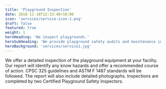 ```yaml
---
title: 'Playground Inspection'
date: 2018-11-18T12:33:46+10:00
icon: 'services/service-icon-1.png'
draft: false
featured: true
weight: 1
heroHeading: 'We inspect playgrounds.'
heroSubHeading: 'We provide playground safety audits and maintenance inspections.'
heroBackground: 'services/service1.jpg'
---
```


We offer a detailed inspection of the playground equipment at your facility.
Our report will identify any know hazards and offer a recommended course of
action. CPSC 325 guidelines and ASTM F 1487 standards will be followed. The
report will also include detailed photographs. Inspections are completed by two
Certified Playground Safety Inspectors.